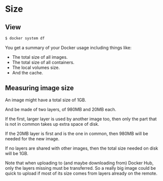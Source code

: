# Size


## View

```sh
$ docker system df
```

You get a summary of your Docker usage including things like:

- The total size of all images.
- The total size of all containers.
- The local volumes size.
- And the cache.


## Measuring image size

An image might have a total size of 1GB.

And be made of two layers, of 980MB and 20MB each.

If the first, larger layer is used by another image too, then only the part that is not in common takes up extra space of disk.

If the 20MB layer is first and is the one in common, then 980MB will be needed for the new image.

If no layers are shared with other images, then the total size needed on disk will be 1GB.

Note that when uploading to (and maybe downloading from) Docker Hub, only the layers missing must be transferred. So a really big image could be quick to upload if most of its size comes from layers already on the remote.
